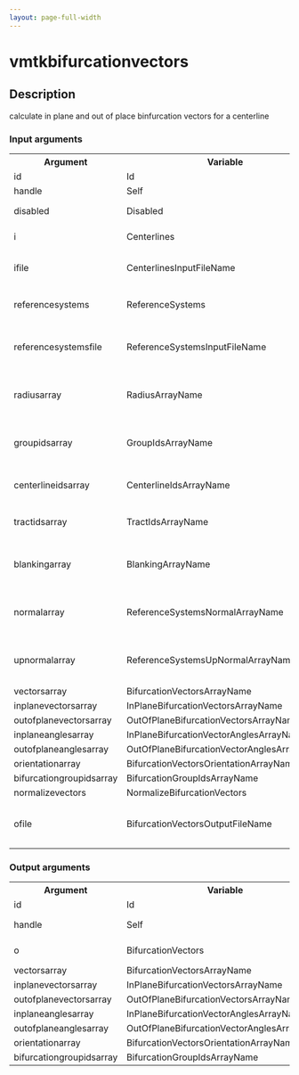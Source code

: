 ```yaml
---
layout: page-full-width
---
```

<h1>vmtkbifurcationvectors</h1>
<h2>Description</h2>
calculate in plane and out of place binfurcation vectors for a centerline
<h3>Input arguments</h3>
<table class="vmtkscripts">
<tr>
<th>Argument</th><th>Variable</th><th>Type</th><th>Length</th><th>Range</th><th>Default</th><th>Description</th>
</tr>
<tr><td>id</td><td>Id</td><td>str</td><td>1</td><td></td><td>0</td><td>script id</td>
</tr>
<tr><td>handle</td><td>Self</td><td>self</td><td>1</td><td></td><td></td><td>handle to self</td>
</tr>
<tr><td>disabled</td><td>Disabled</td><td>bool</td><td>1</td><td></td><td>0</td><td>disable execution and piping</td>
</tr>
<tr><td>i</td><td>Centerlines</td><td>vtkPolyData</td><td>1</td><td></td><td></td><td>the input split centerlines</td>
</tr>
<tr><td>ifile</td><td>CenterlinesInputFileName</td><td>str</td><td>1</td><td></td><td></td><td>filename for the default Centerlines reader</td>
</tr>
<tr><td>referencesystems</td><td>ReferenceSystems</td><td>vtkPolyData</td><td>1</td><td></td><td></td><td>reference systems relative to the split centerlines</td>
</tr>
<tr><td>referencesystemsfile</td><td>ReferenceSystemsInputFileName</td><td>str</td><td>1</td><td></td><td></td><td>filename for the default ReferenceSystems reader</td>
</tr>
<tr><td>radiusarray</td><td>RadiusArrayName</td><td>str</td><td>1</td><td></td><td>MaximumInscribedSphereRadius</td><td>name of the array where centerline radius values are stored</td>
</tr>
<tr><td>groupidsarray</td><td>GroupIdsArrayName</td><td>str</td><td>1</td><td></td><td>GroupIds</td><td>name of the array where centerline group ids are stored</td>
</tr>
<tr><td>centerlineidsarray</td><td>CenterlineIdsArrayName</td><td>str</td><td>1</td><td></td><td>CenterlineIds</td><td>name of the array where centerline ids are stored</td>
</tr>
<tr><td>tractidsarray</td><td>TractIdsArrayName</td><td>str</td><td>1</td><td></td><td>TractIds</td><td>name of the array where centerline tract ids are stored</td>
</tr>
<tr><td>blankingarray</td><td>BlankingArrayName</td><td>str</td><td>1</td><td></td><td>Blanking</td><td>name of the array where blanking information about branches is stored</td>
</tr>
<tr><td>normalarray</td><td>ReferenceSystemsNormalArrayName</td><td>str</td><td>1</td><td></td><td>Normal</td><td>name of the array where reference system normal vectors are stored</td>
</tr>
<tr><td>upnormalarray</td><td>ReferenceSystemsUpNormalArrayName</td><td>str</td><td>1</td><td></td><td>UpNormal</td><td>name of the array where reference system upnormal vectors are stored</td>
</tr>
<tr><td>vectorsarray</td><td>BifurcationVectorsArrayName</td><td>str</td><td>1</td><td></td><td>BifurcationVectors</td><td></td>
</tr>
<tr><td>inplanevectorsarray</td><td>InPlaneBifurcationVectorsArrayName</td><td>str</td><td>1</td><td></td><td>InPlaneBifurcationVectors</td><td></td>
</tr>
<tr><td>outofplanevectorsarray</td><td>OutOfPlaneBifurcationVectorsArrayName</td><td>str</td><td>1</td><td></td><td>OutOfPlaneBifurcationVectors</td><td></td>
</tr>
<tr><td>inplaneanglesarray</td><td>InPlaneBifurcationVectorAnglesArrayName</td><td>str</td><td>1</td><td></td><td>InPlaneBifurcationVectorAngles</td><td></td>
</tr>
<tr><td>outofplaneanglesarray</td><td>OutOfPlaneBifurcationVectorAnglesArrayName</td><td>str</td><td>1</td><td></td><td>OutOfPlaneBifurcationVectorAngles</td><td></td>
</tr>
<tr><td>orientationarray</td><td>BifurcationVectorsOrientationArrayName</td><td>str</td><td>1</td><td></td><td>BifurcationVectorsOrientation</td><td></td>
</tr>
<tr><td>bifurcationgroupidsarray</td><td>BifurcationGroupIdsArrayName</td><td>str</td><td>1</td><td></td><td>BifurcationGroupIds</td><td></td>
</tr>
<tr><td>normalizevectors</td><td>NormalizeBifurcationVectors</td><td>bool</td><td>1</td><td></td><td>0</td><td></td>
</tr>
<tr><td>ofile</td><td>BifurcationVectorsOutputFileName</td><td>str</td><td>1</td><td></td><td></td><td>filename for the default BifurcationVectors writer</td>
</tr>
</table>
<h3>Output arguments</h3>
<table class="vmtkscripts">
<tr>
<th>Argument</th><th>Variable</th><th>Type</th><th>Length</th><th>Range</th><th>Default</th><th>Description</th>
</tr>
<tr><td>id</td><td>Id</td><td>str</td><td>1</td><td></td><td>0</td><td>script id</td>
</tr>
<tr><td>handle</td><td>Self</td><td>self</td><td>1</td><td></td><td></td><td>handle to self</td>
</tr>
<tr><td>o</td><td>BifurcationVectors</td><td>vtkPolyData</td><td>1</td><td></td><td></td><td>the output data</td>
</tr>
<tr><td>vectorsarray</td><td>BifurcationVectorsArrayName</td><td>str</td><td>1</td><td></td><td>BifurcationVectors</td><td></td>
</tr>
<tr><td>inplanevectorsarray</td><td>InPlaneBifurcationVectorsArrayName</td><td>str</td><td>1</td><td></td><td>InPlaneBifurcationVectors</td><td></td>
</tr>
<tr><td>outofplanevectorsarray</td><td>OutOfPlaneBifurcationVectorsArrayName</td><td>str</td><td>1</td><td></td><td>OutOfPlaneBifurcationVectors</td><td></td>
</tr>
<tr><td>inplaneanglesarray</td><td>InPlaneBifurcationVectorAnglesArrayName</td><td>str</td><td>1</td><td></td><td>InPlaneBifurcationVectorAngles</td><td></td>
</tr>
<tr><td>outofplaneanglesarray</td><td>OutOfPlaneBifurcationVectorAnglesArrayName</td><td>str</td><td>1</td><td></td><td>OutOfPlaneBifurcationVectorAngles</td><td></td>
</tr>
<tr><td>orientationarray</td><td>BifurcationVectorsOrientationArrayName</td><td>str</td><td>1</td><td></td><td>BifurcationVectorsOrientation</td><td></td>
</tr>
<tr><td>bifurcationgroupidsarray</td><td>BifurcationGroupIdsArrayName</td><td>str</td><td>1</td><td></td><td>BifurcationGroupIds</td><td></td>
</tr>
</table>

